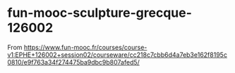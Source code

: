 # fun-mooc-sculpture-grecque-126002
From https://www.fun-mooc.fr/courses/course-v1:EPHE+126002+session02/courseware/cc218c7cbb6d4a7eb3e162f8195c0810/e9f763a34f274475ba9dbc9b807afed5/
